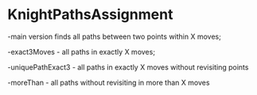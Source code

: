 # KnightPathsAssignment
-main version finds all paths between two points within X moves;
 
-exact3Moves - all paths in exactly X moves;

-uniquePathExact3 - all paths in exactly X moves without revisiting points

-moreThan - all paths without revisiting in more than X moves
